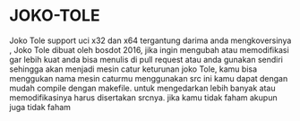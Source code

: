 # JOKO-TOLE 
Joko Tole support uci x32 dan x64 tergantung darima anda mengkoversinya , Joko Tole dibuat oleh bosdot 2016, jika ingin mengubah atau memodifikasi gar lebih kuat anda bisa menulis di pull request atau anda gunakan sendiri sehingga akan menjadi mesin catur keturunan joko Tole, kamu bisa menggukan nama mesin caturmu menggunakan src ini kamu dapat dengan mudah compile dengan makefile. untuk mengedarkan lebih banyak atau memodifikasinya harus disertakan srcnya. jika kamu tidak faham  akupun juga tidak faham
